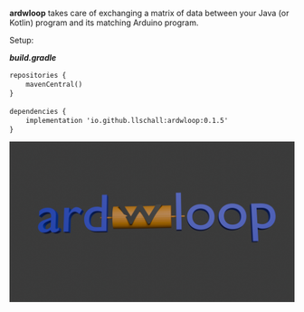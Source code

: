 
**ardwloop** takes care of exchanging a matrix of data between your Java (or Kotlin) program and its matching Arduino
program.

Setup:

***build.gradle***

```
repositories {
    mavenCentral()
}

dependencies {
    implementation 'io.github.llschall:ardwloop:0.1.5'
}
```

![](https://github.com/llschall/ardwloop/blob/main/ardwloop.png)
